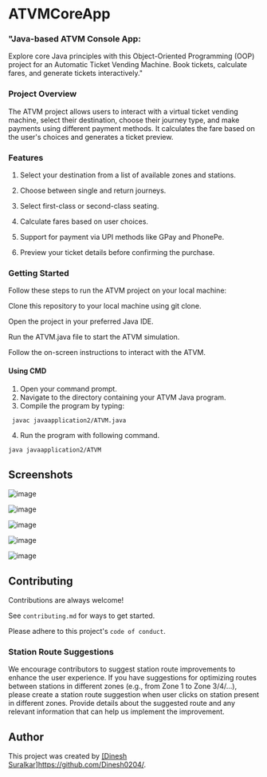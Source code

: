 # ATVMCoreApp

### "Java-based ATVM Console App:
Explore core Java principles with this Object-Oriented Programming (OOP) project for an Automatic Ticket Vending Machine. Book tickets, calculate fares, and generate tickets interactively."

### Project Overview
The ATVM project allows users to interact with a virtual ticket vending machine, select their destination, choose their journey type, and make payments using different payment methods. It calculates the fare based on the user's choices and generates a ticket preview.

### Features
1. Select your destination from a list of available zones and stations.

2. Choose between single and return journeys.

3. Select first-class or second-class seating.

4. Calculate fares based on user choices.

5. Support for payment via UPI methods like GPay and  PhonePe.

5. Preview your ticket details before confirming the purchase.

### Getting Started
Follow these steps to run the ATVM project on your local machine:

Clone this repository to your local machine using git clone.

Open the project in your preferred Java IDE.

Run the ATVM.java file to start the ATVM simulation.

Follow the on-screen instructions to interact with the ATVM.

#### Using CMD
1. Open your command prompt.
2. Navigate to the directory containing your ATVM  Java  program.
3. Compile the program by typing:
```bash
 javac javaapplication2/ATVM.java

```
4. Run the program with following command.
```
java javaapplication2/ATVM
```






## Screenshots


![image](https://github.com/Dinesh0204/ATVMCoreApp/assets/72650101/fb8d1e9f-82e2-4236-a049-d5ae2cafd2d5)




![image](https://github.com/Dinesh0204/ATVMCoreApp/assets/72650101/e0c7e781-3fdd-4b19-905c-77179d655a76)





![image](https://github.com/Dinesh0204/ATVMCoreApp/assets/72650101/1e65eb95-e499-432a-9eb9-45c7b34a2d9e)





![image](https://github.com/Dinesh0204/ATVMCoreApp/assets/72650101/8054bf2d-70c6-4ad5-9cf0-508d1f504d65)




![image](https://github.com/Dinesh0204/ATVMCoreApp/assets/72650101/31d84f3d-cd21-4247-9a92-34da9a1ec4ae)

## Contributing

Contributions are always welcome!

See `contributing.md` for ways to get started.

Please adhere to this project's `code of conduct`.

### Station Route Suggestions
We encourage contributors to suggest station route improvements to enhance the user experience. 
If you have suggestions for optimizing routes between stations in different zones (e.g., from Zone 1 to Zone 3/4/...),
please create a station route suggestion when user clicks on station present in different zones. 
Provide details about the suggested route and any relevant information that can help us implement the improvement.


## Author
This project was created by [[Dinesh Suralkar]](https://github.com/Dinesh0204/)https://github.com/Dinesh0204/.
